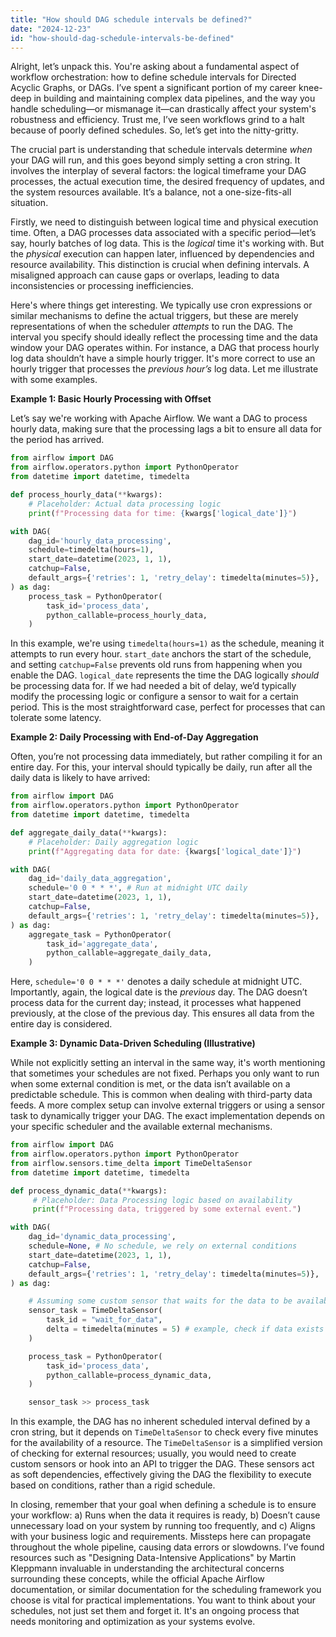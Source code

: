 ```yaml
---
title: "How should DAG schedule intervals be defined?"
date: "2024-12-23"
id: "how-should-dag-schedule-intervals-be-defined"
---
```


Alright, let’s unpack this. You're asking about a fundamental aspect of workflow orchestration: how to define schedule intervals for Directed Acyclic Graphs, or DAGs. I’ve spent a significant portion of my career knee-deep in building and maintaining complex data pipelines, and the way you handle scheduling—or mismanage it—can drastically affect your system's robustness and efficiency. Trust me, I’ve seen workflows grind to a halt because of poorly defined schedules. So, let’s get into the nitty-gritty.

The crucial part is understanding that schedule intervals determine *when* your DAG will run, and this goes beyond simply setting a cron string. It involves the interplay of several factors: the logical timeframe your DAG processes, the actual execution time, the desired frequency of updates, and the system resources available. It’s a balance, not a one-size-fits-all situation.

Firstly, we need to distinguish between logical time and physical execution time. Often, a DAG processes data associated with a specific period—let’s say, hourly batches of log data. This is the *logical* time it's working with. But the *physical* execution can happen later, influenced by dependencies and resource availability. This distinction is crucial when defining intervals. A misaligned approach can cause gaps or overlaps, leading to data inconsistencies or processing inefficiencies.

Here's where things get interesting. We typically use cron expressions or similar mechanisms to define the actual triggers, but these are merely representations of when the scheduler *attempts* to run the DAG. The interval you specify should ideally reflect the processing time and the data window your DAG operates within. For instance, a DAG that process hourly log data shouldn’t have a simple hourly trigger. It's more correct to use an hourly trigger that processes the *previous hour’s* log data. Let me illustrate with some examples.

**Example 1: Basic Hourly Processing with Offset**

Let’s say we're working with Apache Airflow. We want a DAG to process hourly data, making sure that the processing lags a bit to ensure all data for the period has arrived.

```python
from airflow import DAG
from airflow.operators.python import PythonOperator
from datetime import datetime, timedelta

def process_hourly_data(**kwargs):
    # Placeholder: Actual data processing logic
    print(f"Processing data for time: {kwargs['logical_date']}")

with DAG(
    dag_id='hourly_data_processing',
    schedule=timedelta(hours=1),
    start_date=datetime(2023, 1, 1),
    catchup=False,
    default_args={'retries': 1, 'retry_delay': timedelta(minutes=5)},
) as dag:
    process_task = PythonOperator(
        task_id='process_data',
        python_callable=process_hourly_data,
    )

```

In this example, we're using `timedelta(hours=1)` as the schedule, meaning it attempts to run every hour. `start_date` anchors the start of the schedule, and setting `catchup=False` prevents old runs from happening when you enable the DAG. `logical_date` represents the time the DAG logically *should* be processing data for. If we had needed a bit of delay, we’d typically modify the processing logic or configure a sensor to wait for a certain period. This is the most straightforward case, perfect for processes that can tolerate some latency.

**Example 2: Daily Processing with End-of-Day Aggregation**

Often, you’re not processing data immediately, but rather compiling it for an entire day. For this, your interval should typically be daily, run after all the daily data is likely to have arrived:

```python
from airflow import DAG
from airflow.operators.python import PythonOperator
from datetime import datetime, timedelta

def aggregate_daily_data(**kwargs):
    # Placeholder: Daily aggregation logic
    print(f"Aggregating data for date: {kwargs['logical_date']}")

with DAG(
    dag_id='daily_data_aggregation',
    schedule='0 0 * * *', # Run at midnight UTC daily
    start_date=datetime(2023, 1, 1),
    catchup=False,
    default_args={'retries': 1, 'retry_delay': timedelta(minutes=5)},
) as dag:
    aggregate_task = PythonOperator(
        task_id='aggregate_data',
        python_callable=aggregate_daily_data,
    )
```

Here, `schedule='0 0 * * *'` denotes a daily schedule at midnight UTC. Importantly, again, the logical date is the *previous* day. The DAG doesn’t process data for the current day; instead, it processes what happened previously, at the close of the previous day. This ensures all data from the entire day is considered.

**Example 3: Dynamic Data-Driven Scheduling (Illustrative)**

While not explicitly setting an interval in the same way, it's worth mentioning that sometimes your schedules are not fixed. Perhaps you only want to run when some external condition is met, or the data isn’t available on a predictable schedule. This is common when dealing with third-party data feeds. A more complex setup can involve external triggers or using a sensor task to dynamically trigger your DAG. The exact implementation depends on your specific scheduler and the available external mechanisms.

```python
from airflow import DAG
from airflow.operators.python import PythonOperator
from airflow.sensors.time_delta import TimeDeltaSensor
from datetime import datetime, timedelta

def process_dynamic_data(**kwargs):
     # Placeholder: Data Processing logic based on availability
     print(f"Processing data, triggered by some external event.")

with DAG(
    dag_id='dynamic_data_processing',
    schedule=None, # No schedule, we rely on external conditions
    start_date=datetime(2023, 1, 1),
    catchup=False,
    default_args={'retries': 1, 'retry_delay': timedelta(minutes=5)},
) as dag:

    # Assuming some custom sensor that waits for the data to be available.
    sensor_task = TimeDeltaSensor(
        task_id = "wait_for_data",
        delta = timedelta(minutes = 5) # example, check if data exists every 5 minutes.
    )

    process_task = PythonOperator(
        task_id='process_data',
        python_callable=process_dynamic_data,
    )

    sensor_task >> process_task
```

In this example, the DAG has no inherent scheduled interval defined by a cron string, but it depends on `TimeDeltaSensor` to check every five minutes for the availability of a resource. The `TimeDeltaSensor` is a simplified version of checking for external resources; usually, you would need to create custom sensors or hook into an API to trigger the DAG. These sensors act as soft dependencies, effectively giving the DAG the flexibility to execute based on conditions, rather than a rigid schedule.

In closing, remember that your goal when defining a schedule is to ensure your workflow: a) Runs when the data it requires is ready, b) Doesn’t cause unnecessary load on your system by running too frequently, and c) Aligns with your business logic and requirements. Missteps here can propagate throughout the whole pipeline, causing data errors or slowdowns. I’ve found resources such as "Designing Data-Intensive Applications" by Martin Kleppmann invaluable in understanding the architectural concerns surrounding these concepts, while the official Apache Airflow documentation, or similar documentation for the scheduling framework you choose is vital for practical implementations.
You want to think about your schedules, not just set them and forget it. It's an ongoing process that needs monitoring and optimization as your systems evolve.
